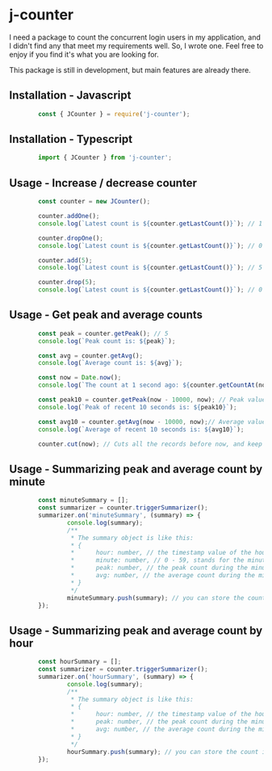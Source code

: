 # j-counter
I need a package to count the concurrent login users in my application, and I didn't find any that meet my requirements well. So, I wrote one.
Feel free to enjoy if you find it's what you are looking for.

This package is still in development, but main features are already there.

## Installation - Javascript
```Javascript
        const { JCounter } = require('j-counter');
```
## Installation - Typescript
```Javascript
        import { JCounter } from 'j-counter';
```
## Usage - Increase / decrease counter
```Javascript
        const counter = new JCounter();

        counter.addOne();
        console.log(`Latest count is ${counter.getLastCount()}`); // 1

        counter.dropOne();
        console.log(`Latest count is ${counter.getLastCount()}`); // 0

        counter.add(5);
        console.log(`Latest count is ${counter.getLastCount()}`); // 5

        counter.drop(5);
        console.log(`Latest count is ${counter.getLastCount()}`); // 0
```
## Usage - Get peak and average counts
```Javascript
        const peak = counter.getPeak(); // 5
        console.log(`Peak count is: ${peak}`);

        const avg = counter.getAvg();
        console.log(`Average count is: ${avg}`);

        const now = Date.now();
        console.log(`The count at 1 second ago: ${counter.getCountAt(now - 1000)}`);

        const peak10 = counter.getPeak(now - 10000, now); // Peak value of recent 10 seconds
        console.log(`Peak of recent 10 seconds is: ${peak10}`);

        const avg10 = counter.getAvg(now - 10000, now);// Average value of recent 10 seconds
        console.log(`Average of recent 10 seconds is: ${avg10}`);

        counter.cut(now); // Cuts all the records before now, and keep the count at now.
```
## Usage - Summarizing peak and average count by minute
```Javascript
        const minuteSummary = [];
        const summarizer = counter.triggerSummarizer();
        summarizer.on('minuteSummary', (summary) => {
                console.log(summary);
                /**
                 * The summary object is like this: 
                 * {
                 *      hour: number, // the timestamp value of the hour
                 *      minute: number, // 0 - 59, stands for the minute
                 *      peak: number, // the peak count during the minute
                 *      avg: number, // the average count during the minute
                 * }
                 */
                minuteSummary.push(summary); // you can store the count into database if need.
        });
```
## Usage - Summarizing peak and average count by hour
```Javascript
        const hourSummary = [];
        const summarizer = counter.triggerSummarizer();
        summarizer.on('hourSummary', (summary) => {
                console.log(summary);
                /**
                 * The summary object is like this: 
                 * {
                 *      hour: number, // the timestamp value of the hour
                 *      peak: number, // the peak count during the minute
                 *      avg: number, // the average count during the minute
                 * }
                 */
                hourSummary.push(summary); // you can store the count into database if need.
        });
```
 